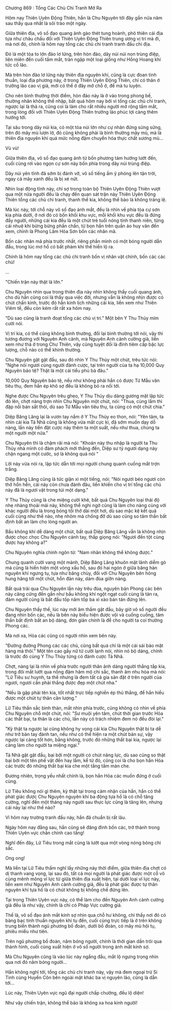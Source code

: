 




Chương 869 : Tổng Các Chủ Chi Tranh Mở Ra


Hôm nay Thiên Uyên Động Thiên, hẳn là Chu Nguyên tới đây gần nửa năm sau thấy qua nhất là sôi trào một ngày.

Giữa thiên địa, vô số đạo quang ảnh gào thét tung hoành, phô thiên cái địa tựa như châu chấu đối với Thiên Uyên Động Thiên trung ương vị trí mà đi, mà nơi đó, chính là hôm nay tổng các chủ chi tranh tranh đấu chi địa.

Đó là một tòa to lớn đảo lơ lửng, trên hòn đảo, dãy núi núi non trùng điệp, liên miên đến cuối tầm mắt, tràn ngập một loại giống như Hồng Hoang khí tức cổ lão.

Mà trên hòn đảo lơ lửng này thiên địa nguyên khí, cũng là cực đoan tinh thuần, loại địa phương này, ở trong Thiên Uyên Động Thiên, chỉ có thân ở trưởng lão cao vị giả, mới có thể ở đây mở chỗ ở, để mà tu luyện.

Cho nên bình thường thời điểm, hòn đảo này là ở vào trong phong bế, thường nhân không thể nhập, bất quá hôm nay bởi vì tổng các chủ chi tranh, ngược lại là thả ra, cũng coi là làm cho rất nhiều người mở rộng tầm mắt, trong lòng đối với Thiên Uyên Động Thiên trưởng lão phúc lợi càng thêm hướng tới.

Tại sâu trong dãy núi kia, có một tòa núi lớn như cự nhân đứng sừng sững, trên đó mây mù lượn lờ, đó cũng không phải là bình thường mây mù, mà là thiên địa nguyên khí quá mức nồng đậm chuyển hóa thực chất sương mù...

Vù vù!

Giữa thiên địa, vô số đạo quang ảnh từ bốn phương tám hướng lướt đến, cuối cùng rơi vào ngọn cự sơn này bốn phía trong dãy núi trùng điệp.

Dãy núi yên tĩnh đã sớm bị đánh vỡ, vô số tiếng ầm ỹ phóng lên tận trời, ngay cả mây xanh đều là bị xé nứt.

Nhìn loại động tĩnh này, chỉ sợ trong toàn bộ Thiên Uyên Động Thiên vượt qua một nửa người đều là chạy đến quan sát trận này Thiên Uyên Động Thiên tổng các chủ chi tranh, thanh thế kia, không thể bảo là không tráng lệ.

Mà lúc này, tới chỗ này vô số đạo ánh mắt, đều là nhìn về phía tòa cự sơn kia phía dưới, ở nơi đó có bốn khối khu vực, mỗi khối khu vực đều là đứng đầy người, những cái kia đều là một chút trẻ tuổi nóng tính thanh niên, từng cái nhuệ khí bừng bừng phấn chấn, từ bọn hắn trên quần áo huy văn đến xem, chính là Phong Lâm Hỏa Sơn bốn các nhân mã.

Bốn các nhân mã phía trước nhất, riêng phần mình có một bóng người dẫn đầu, trong lúc mơ hồ có bất phàm khí thế hiển lộ ra.

Chính là hôm nay tổng các chủ chi tranh bốn vị nhân vật chính, bốn các các chủ!

...

"Chiến trận này thật là lớn."

Chu Nguyên nhìn qua trong thiên địa này nhìn không thấy cuối quang ảnh, cho dù hắn cũng coi là thấy qua việc đời, nhưng vẫn là không nhịn được có chút chấn kinh, trước đó hắn kinh lịch những cái kia, liền xem như Thiên Viêm tế, đều còn kém rất rất xa hôm nay.

"Dù sao cũng là tranh đoạt tổng các chủ vị trí." Một bên Y Thu Thủy mỉm cười nói.

Vị trí kia, có thể cũng không bình thường, đổi lại bình thường tới nói, vậy thì tương đương với Nguyên Anh cảnh, mà Nguyên Anh cảnh cường giả, liền xem như thả ở trong Chư Thiên, vậy cũng tuyệt đối là đỉnh tiêm cấp bậc lực lượng, chỗ nào có thể khinh thường.

Chu Nguyên gật gật đầu, sau đó nhìn Y Thu Thủy một chút, trêu tức nói: "Nghe nói ngươi cùng người đánh cược, tại trên người của ta hạ 10,000 Quy Nguyên bảo tệ? Thật là một cái tiểu phú bà đâu."

10,000 Quy Nguyên bảo tệ, nếu như không phải hắn có được Tứ Mẫu văn tiêu thụ, đem hắn ép khô sợ đều là không bỏ ra nổi tới.

Nghe được Chu Nguyên trêu ghẹo, Y Thu Thủy dịu dàng gương mặt lập tức đỏ lên, chợt nàng trợn nhìn Chu Nguyên một chút, nói: "Thua, cùng lắm thì đập nồi bán sắt thôi, dù sao Tứ Mẫu văn tiêu thụ, ta cũng có một chút chia."

Diệp Băng Lăng lại là vươn tay nắm ở Y Thu Thủy eo thon, nói: "Yên tâm, ta nhìn cái kia Tả Nhã cũng là không vừa mắt cực kì, đã sớm muốn dạy dỗ nàng, lần này tiền đặt cược này thêm ta một suất, nếu như thua, chúng ta một người một nửa."

Chu Nguyên thì là chậm rãi mà nói: "Khoản này thu nhập là người ta Thu Thủy nhà mình có đảm phách mới thắng đến, Diệp sư tỷ ngươi dạng này chặn ngang một cước, sợ là không quá nói "

Lời này vừa nói ra, lập tức dẫn tới mọi người chung quanh cuồng mắt trợn trắng.

Diệp Băng Lăng cũng là tức giận xì một tiếng, nói: "Nói ngươi béo ngươi còn thở hổn hển, cái này còn chưa đánh đâu, liền khiến cho vị trí tổng các chủ này đã là ngươi vật trong túi một dạng."

Y Thu Thủy cũng là che miệng cười khẽ, bất quá Chu Nguyên loại thái độ nhẹ nhàng thoải mái này, không thể nghi ngờ cũng là làm cho nàng cùng với khác người đều là trong bóng tối thở dài một hơi, dù sao mặc kệ kết quả cuối cùng như thế nào, nhẹ nhõm mà chống đỡ dù sao cũng so tâm thần bất định bất an làm cho lòng người an.

Bầu không khí dễ dàng một chút, bất quá Diệp Băng Lăng vẫn là không nhịn được chọc chọc Chu Nguyên cánh tay, thấp giọng nói: "Ngươi đến tột cùng được hay không a?"

Chu Nguyên nghĩa chính ngôn từ: "Nam nhân không thể không được."

Chung quanh cười vang một mảnh, Diệp Băng Lăng khuôn mặt lãnh diễm gò má cũng là hiển hiện một vòng xấu hổ, sau đó hai ngón ở giữa băng hàn nguyên khí ngưng tụ, tựa như băng chùy, đối với Chu Nguyên bên hông hung hăng tới một chút, hỗn đản này, dám đùa giỡn nàng.

Bất quá trải qua Chu Nguyên lần này trêu đùa, nguyên bản Phong các bên này căng cứng đến gần như bầu không khí ngột ngạt cuối cùng là tản ra, đám người cũng là bắt đầu tốp năm tốp ba xì xào bàn tán đứng lên.

Chu Nguyên thấy thế, lúc này mới âm thầm gật đầu, bây giờ vô số người đều đang nhìn bốn các, nếu là bên này biểu hiện được vội vã cuống cuồng, tâm thần bất định bất an bộ dáng, đơn giản chính là để cho người ta coi thường Phong các.

Mà nơi xa, Hỏa các cũng có người nhìn xem bên này.

"Đường đường Phong các các chủ, cũng bất quá chỉ là một cái sái bảo mặt hàng mà thôi." Một tên cao gầy nữ tử cười lạnh nói, nhìn nó bộ dáng, chính là trước đó cùng Y Thu Thủy từng có đánh cược Tả Nhã.

Chợt, nàng lại là nhìn về phía trước người thân ảnh dáng người thẳng tắp kia, trong đôi mắt lướt qua nồng đậm hâm mộ chi sắc, thanh âm nhu hòa mà nói: "Lữ Tiêu sư huynh, ta thế nhưng là đem tất cả gia sản đặt ở trên người của ngươi, ngươi cần phải thắng được đẹp một chút nha."

"Nếu là gặp phải tên kia, tốt nhất trực tiếp nghiền ép thủ thắng, để hắn hiểu được một chút tự thân cân lượng."

Lữ Tiêu thần sắc bình thản, mắt nhìn phía trước, cũng không có nhìn về phía Chu Nguyên chỗ một chút, nói: "Sư muội yên tâm, chút thời gian trước Hỏa các thất bại, ta thân là các chủ, lần này có trách nhiệm đem nó đều đòi lại."

"Kỳ thật ta ngược lại cũng không hy vọng cái kia Chu Nguyên thật bị ta dễ như trở bàn tay đánh tan, nếu như có thể hiện ra một chút bản sự, vậy ngược lại càng tốt hơn, bằng không, trước đó những thất bại kia, ngược lại càng làm cho người ta miệng ngại."

Tả Nhã gật gật đầu, bại bởi một người có chút năng lực, dù sao cũng so thật bại bởi một tên phế vật đến hay lắm, kể từ đó, cũng coi là cho bọn hắn Hỏa các trước đó những thất bại kia che một tầng tấm màn che.

Đương nhiên, trọng yếu nhất chính là, bọn hắn Hỏa các muốn đứng ở cuối cùng.

Lữ Tiêu không nói gì thêm, kỳ thật tại trong cảm nhận của hắn, hắn có thể phát giác được Chu Nguyên nguyên khí ba động tựa hồ là có chỗ tăng cường, nghĩ đến một tháng này người sau thực lực cũng là tăng lên, nhưng cái này lại như thế nào?

Vì hôm nay trường tranh đấu này, hắn đã chuẩn bị rất lâu.

Ngày hôm nay đằng sau, hắn cũng sẽ đăng đỉnh bốn các, trở thành trong Thiên Uyên vực chân chính cao tầng!

Nghĩ đến đây, Lữ Tiêu trong mắt cũng là lướt qua một vòng nóng bỏng chi sắc.

Ong ong!

Mà liền tại Lữ Tiêu thầm nghĩ lấy những này thời điểm, giữa thiên địa chợt có dị thanh vang vọng, lại sau đó, tất cả mọi người là phát giác được một cỗ vô cùng mênh mông vĩ lực từ giữa thiên địa xuất hiện, tại dưới loại vĩ lực này, liền xem như Nguyên Anh cảnh cường giả, đều là phát giác được tự thân nguyên khí tựa hồ là có chút không bị khống chế đứng lên.

Tại trong Thiên Uyên vực này, có thể làm cho đến Nguyên Anh cảnh cường giả đều là như vậy, chính là chỉ có Pháp Vực cường giả.

Thế là, vô số đạo ánh mắt kính sợ nhìn qua chỗ hư không, chỉ thấy nơi đó có bàng bạc tinh thuần nguyên khí tụ đến, cuối cùng trực tiếp là ở trên không trung biến thành ngũ phương bồ đoàn, dưới bồ đoàn, có mây mù hội tụ, phiêu miểu như tiên.

Trên ngũ phương bồ đoàn, năm bóng người, chính là thời gian dần trôi qua thành hình, cuối cùng xuất hiện ở vô số người trong ánh mắt kính sợ.

Mà Chu Nguyên cũng là vào lúc này ngẩng đầu, mắt lộ ngưng trọng nhìn qua nơi đó năm bóng người...

Hắn không nghĩ tới, tổng các chủ chi tranh này, vậy mà đem ngoại trừ Si Tinh cùng Huyền Côn bên ngoài mặt khác ba vị nguyên lão, cũng là dẫn tới...

Lúc này, Thiên Uyên vực ngũ đại người chấp chưởng, đều lộ diện!

Như vậy chiến trận, không thể bảo là không xa hoa kinh người!




